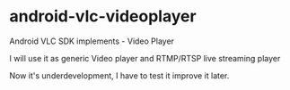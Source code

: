 # android-vlc-videoplayer

Android VLC SDK implements - Video Player

I will use it as generic Video player and RTMP/RTSP live streaming player

Now it's underdevelopment, I have to test it improve it later.
